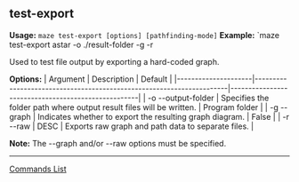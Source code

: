 ## test-export
**Usage:** `maze test-export [options] [pathfinding-mode]`
**Example:** `maze test-export astar -o ./result-folder -g -r

Used to test file output by exporting a hard-coded graph.

**Options:**
| Argument            | Description                                                          | Default                                            |
|---------------------|----------------------------------------------------------------------|----------------------------------------------------|
| -o --output-folder  | Specifies the folder path where output result files will be written. | Program folder                                     |
| -g --graph          | Indicates whether to export the resulting graph diagram.             | False                                              |
| -r --raw            | DESC                                                                 | Exports raw graph and path data to separate files. |

**Note:** The --graph and/or --raw options must be specified.

---

[Commands List](./readme.md)